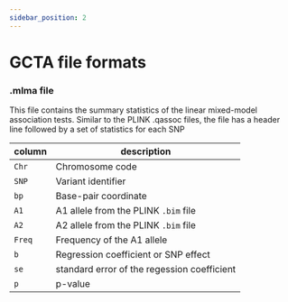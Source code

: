 ```yaml
---
sidebar_position: 2
---
```


# GCTA file formats

### .mlma file

This file contains the summary statistics of the linear mixed-model association tests. Similar to the PLINK .qassoc files, the file has a header line followed by a set of statistics for each SNP

| column | description |
| ------ | ----------- |
| `Chr` | Chromosome code |
| `SNP` | Variant identifier |
| `bp` | Base-pair coordinate |
| `A1` | A1 allele from the PLINK `.bim` file |
| `A2` | A2 allele from the PLINK `.bim` file |
| `Freq` | Frequency of the A1 allele |
| `b` | Regression coefficient or SNP effect |
| `se` | standard error of the regession coefficient |
| `p` | p-value |
